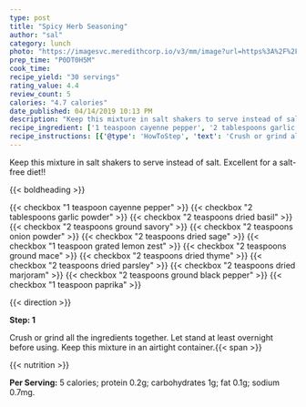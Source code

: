 ```yaml
---
type: post
title: "Spicy Herb Seasoning"
author: "sal"
category: lunch
photo: "https://imagesvc.meredithcorp.io/v3/mm/image?url=https%3A%2F%2Fimages.media-allrecipes.com%2Fuserphotos%2F882477.jpg"
prep_time: "P0DT0H5M"
cook_time: 
recipe_yield: "30 servings"
rating_value: 4.4
review_count: 5
calories: "4.7 calories"
date_published: 04/14/2019 10:13 PM
description: "Keep this mixture in salt shakers to serve instead of salt.  Excellent for a salt-free diet!!"
recipe_ingredient: ['1 teaspoon cayenne pepper', '2 tablespoons garlic powder', '2 teaspoons dried basil', '2 teaspoons ground savory', '2 teaspoons onion powder', '2 teaspoons dried sage', '1 teaspoon grated lemon zest', '2 teaspoons ground mace', '2 teaspoons dried thyme', '2 teaspoons dried parsley', '2 teaspoons dried marjoram', '2 teaspoons ground black pepper', '1 teaspoon paprika']
recipe_instructions: [{'@type': 'HowToStep', 'text': 'Crush or grind all the ingredients together.  Let stand at least overnight before using. Keep this mixture in an airtight container.\n'}]
---
```


Keep this mixture in salt shakers to serve instead of salt.  Excellent for a salt-free diet!! 

{{< boldheading >}}

{{< checkbox "1 teaspoon cayenne pepper" >}}
{{< checkbox "2 tablespoons garlic powder" >}}
{{< checkbox "2 teaspoons dried basil" >}}
{{< checkbox "2 teaspoons ground savory" >}}
{{< checkbox "2 teaspoons onion powder" >}}
{{< checkbox "2 teaspoons dried sage" >}}
{{< checkbox "1 teaspoon grated lemon zest" >}}
{{< checkbox "2 teaspoons ground mace" >}}
{{< checkbox "2 teaspoons dried thyme" >}}
{{< checkbox "2 teaspoons dried parsley" >}}
{{< checkbox "2 teaspoons dried marjoram" >}}
{{< checkbox "2 teaspoons ground black pepper" >}}
{{< checkbox "1 teaspoon paprika" >}}


{{< direction >}}

**Step: 1**

Crush or grind all the ingredients together.  Let stand at least overnight before using. Keep this mixture in an airtight container.{{< span >}}

{{< nutrition >}}

**Per Serving:** 5 calories; protein 0.2g; carbohydrates 1g; fat 0.1g; sodium 0.7mg.